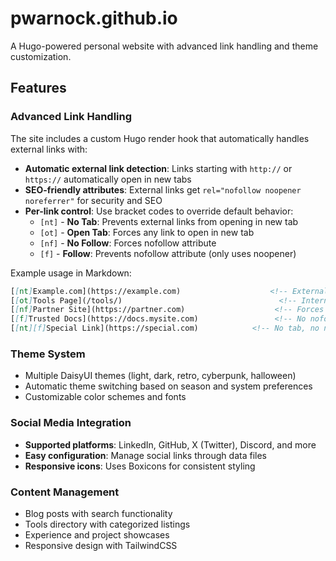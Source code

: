 # pwarnock.github.io

A Hugo-powered personal website with advanced link handling and theme customization.

## Features

### Advanced Link Handling
The site includes a custom Hugo render hook that automatically handles external links with:
- **Automatic external link detection**: Links starting with `http://` or `https://` automatically open in new tabs
- **SEO-friendly attributes**: External links get `rel="nofollow noopener noreferrer"` for security and SEO
- **Per-link control**: Use bracket codes to override default behavior:
  - `[nt]` - **No Tab**: Prevents external links from opening in new tab
  - `[ot]` - **Open Tab**: Forces any link to open in new tab  
  - `[nf]` - **No Follow**: Forces nofollow attribute
  - `[f]` - **Follow**: Prevents nofollow attribute (only uses noopener)

Example usage in Markdown:
```markdown
[[nt]Example.com](https://example.com)                    <!-- External, no new tab -->
[[ot]Tools Page](/tools/)                                   <!-- Internal, new tab -->
[[nf]Partner Site](https://partner.com)                    <!-- Forces nofollow -->
[[f]Trusted Docs](https://docs.mysite.com)                 <!-- No nofollow -->
[[nt][f]Special Link](https://special.com)            <!-- No tab, no nofollow -->
```

### Theme System
- Multiple DaisyUI themes (light, dark, retro, cyberpunk, halloween)
- Automatic theme switching based on season and system preferences
- Customizable color schemes and fonts

### Social Media Integration
- **Supported platforms**: LinkedIn, GitHub, X (Twitter), Discord, and more
- **Easy configuration**: Manage social links through data files
- **Responsive icons**: Uses Boxicons for consistent styling

### Content Management
- Blog posts with search functionality
- Tools directory with categorized listings
- Experience and project showcases
- Responsive design with TailwindCSS